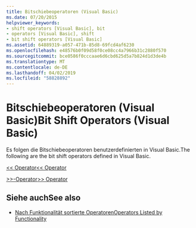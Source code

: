 ```yaml
---
title: Bitschiebeoperatoren (Visual Basic)
ms.date: 07/20/2015
helpviewer_keywords:
- shift operators [Visual Basic], bit
- operators [Visual Basic], shift
- bit shift operators [Visual Basic]
ms.assetid: 64889319-a057-471b-85d8-69fcd4af6230
ms.openlocfilehash: e48576b0f09d58f0ce08cc4a7966b31c2880f570
ms.sourcegitcommit: bce0586f0cccaae6d6cbd625d5a7b824d1d3de4b
ms.translationtype: MT
ms.contentlocale: de-DE
ms.lasthandoff: 04/02/2019
ms.locfileid: "58828892"
---
```

# <a name="bit-shift-operators-visual-basic"></a><span data-ttu-id="a85a6-102">Bitschiebeoperatoren (Visual Basic)</span><span class="sxs-lookup"><span data-stu-id="a85a6-102">Bit Shift Operators (Visual Basic)</span></span>
<span data-ttu-id="a85a6-103">Es folgen die Bitschiebeoperatoren benutzerdefinierten in Visual Basic.</span><span class="sxs-lookup"><span data-stu-id="a85a6-103">The following are the bit shift operators defined in Visual Basic.</span></span>  
  
 [<span data-ttu-id="a85a6-104"><\< Operator</span><span class="sxs-lookup"><span data-stu-id="a85a6-104"><\< Operator</span></span>](../../../visual-basic/language-reference/operators/left-shift-operator.md)  
  
 [<span data-ttu-id="a85a6-105">>>-Operator</span><span class="sxs-lookup"><span data-stu-id="a85a6-105">>> Operator</span></span>](../../../visual-basic/language-reference/operators/right-shift-operator.md)  
  
## <a name="see-also"></a><span data-ttu-id="a85a6-106">Siehe auch</span><span class="sxs-lookup"><span data-stu-id="a85a6-106">See also</span></span>

- [<span data-ttu-id="a85a6-107">Nach Funktionalität sortierte Operatoren</span><span class="sxs-lookup"><span data-stu-id="a85a6-107">Operators Listed by Functionality</span></span>](../../../visual-basic/language-reference/operators/operators-listed-by-functionality.md)
